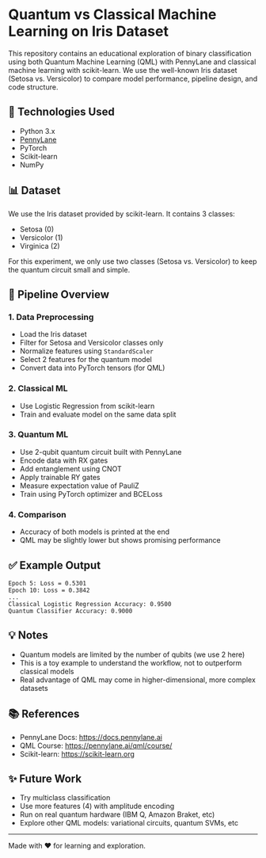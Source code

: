 # Quantum vs Classical Machine Learning on Iris Dataset

This repository contains an educational exploration of binary classification using both Quantum Machine Learning (QML) with PennyLane and classical machine learning with scikit-learn. We use the well-known Iris dataset (Setosa vs. Versicolor) to compare model performance, pipeline design, and code structure.

## 🔧 Technologies Used

- Python 3.x
- [PennyLane](https://pennylane.ai/)
- PyTorch
- Scikit-learn
- NumPy

## 📊 Dataset

We use the Iris dataset provided by scikit-learn. It contains 3 classes:
- Setosa (0)
- Versicolor (1)
- Virginica (2)

For this experiment, we only use two classes (Setosa vs. Versicolor) to keep the quantum circuit small and simple.

## 🚀 Pipeline Overview

### 1. Data Preprocessing
- Load the Iris dataset
- Filter for Setosa and Versicolor classes only
- Normalize features using `StandardScaler`
- Select 2 features for the quantum model
- Convert data into PyTorch tensors (for QML)

### 2. Classical ML
- Use Logistic Regression from scikit-learn
- Train and evaluate model on the same data split

### 3. Quantum ML
- Use 2-qubit quantum circuit built with PennyLane
- Encode data with RX gates
- Add entanglement using CNOT
- Apply trainable RY gates
- Measure expectation value of PauliZ
- Train using PyTorch optimizer and BCELoss

### 4. Comparison
- Accuracy of both models is printed at the end
- QML may be slightly lower but shows promising performance

## ✅ Example Output
```
Epoch 5: Loss = 0.5301
Epoch 10: Loss = 0.3842
...
Classical Logistic Regression Accuracy: 0.9500
Quantum Classifier Accuracy: 0.9000
```

## 💡 Notes
- Quantum models are limited by the number of qubits (we use 2 here)
- This is a toy example to understand the workflow, not to outperform classical models
- Real advantage of QML may come in higher-dimensional, more complex datasets

## 📚 References
- PennyLane Docs: https://docs.pennylane.ai
- QML Course: https://pennylane.ai/qml/course/
- Scikit-learn: https://scikit-learn.org

## ✨ Future Work
- Try multiclass classification
- Use more features (4) with amplitude encoding
- Run on real quantum hardware (IBM Q, Amazon Braket, etc)
- Explore other QML models: variational circuits, quantum SVMs, etc

---

Made with ❤️ for learning and exploration.


